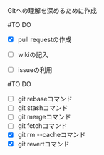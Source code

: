 Gitへの理解を深めるために作成

#TO DO 
* [x] pull requestの作成
* [ ] wikiの記入
* [ ] issueの利用


#TO DO
* [ ] git rebaseコマンド
* [ ] git stashコマンド
* [ ] git mergeコマンド
* [ ] git fetchコマンド
* [x] git rm --cacheコマンド
* [x] git revertコマンド
